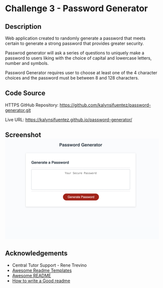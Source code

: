 
# Challenge 3 - Password Generator

## Description

Web application created to randomly generate a password that meets certain to generate a strong password that provides greater security. 

Passwrod generator will ask a series of questions to uniquely make a password to users liking with the choice of capital and lowercase letters, number and symbols. 

Password Generator requires user to choose at least one of the 4 character choices and the password must be between 8 and 128 characters. 

## Code Source 

HTTPS GitHub Repository: https://github.com/kalynsifuentez/password-generator.git

Live URL: https://kalynsifuentez.github.io/password-generator/

## Screenshot ![Alt text](Screenshot.png)

## Acknowledgements
- Central Tutor Support - Rene Trevino
 - [Awesome Readme Templates](https://awesomeopensource.com/project/elangosundar/awesome-README-templates)
 - [Awesome README](https://github.com/matiassingers/awesome-readme)
 - [How to write a Good readme](https://bulldogjob.com/news/449-how-to-write-a-good-readme-for-your-github-project)

